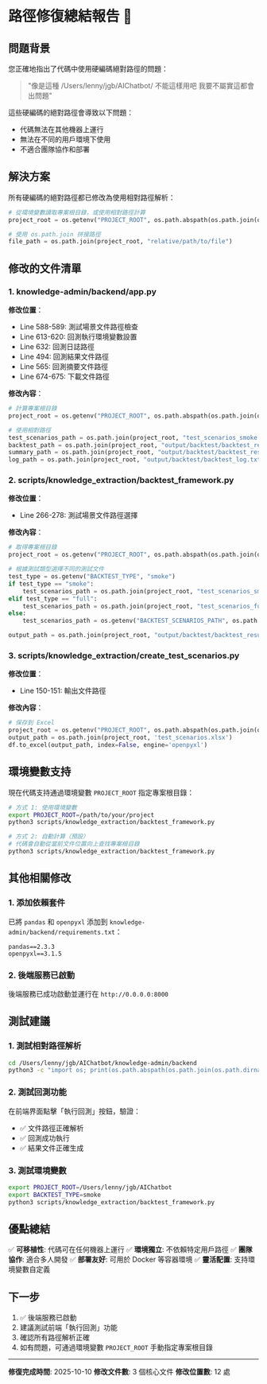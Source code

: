 # 路徑修復總結報告 📝

## 問題背景

您正確地指出了代碼中使用硬編碼絕對路徑的問題：
> "像是這種 /Users/lenny/jgb/AIChatbot/ 不能這樣用吧 我要不屬實這都會出問題"

這些硬編碼的絕對路徑會導致以下問題：
- 代碼無法在其他機器上運行
- 無法在不同的用戶環境下使用
- 不適合團隊協作和部署

## 解決方案

所有硬編碼的絕對路徑都已修改為使用相對路徑解析：

```python
# 從環境變數讀取專案根目錄，或使用相對路徑計算
project_root = os.getenv("PROJECT_ROOT", os.path.abspath(os.path.join(os.path.dirname(__file__), "../..")))

# 使用 os.path.join 拼接路徑
file_path = os.path.join(project_root, "relative/path/to/file")
```

## 修改的文件清單

### 1. knowledge-admin/backend/app.py
**修改位置**：
- Line 588-589: 測試場景文件路徑檢查
- Line 613-620: 回測執行環境變數設置
- Line 632: 回測日誌路徑
- Line 494: 回測結果文件路徑
- Line 565: 回測摘要文件路徑
- Line 674-675: 下載文件路徑

**修改內容**：
```python
# 計算專案根目錄
project_root = os.getenv("PROJECT_ROOT", os.path.abspath(os.path.join(os.path.dirname(__file__), "../..")))

# 使用相對路徑
test_scenarios_path = os.path.join(project_root, "test_scenarios_smoke.xlsx")
backtest_path = os.path.join(project_root, "output/backtest/backtest_results.xlsx")
summary_path = os.path.join(project_root, "output/backtest/backtest_results_summary.txt")
log_path = os.path.join(project_root, "output/backtest/backtest_log.txt")
```

### 2. scripts/knowledge_extraction/backtest_framework.py
**修改位置**：
- Line 266-278: 測試場景文件路徑選擇

**修改內容**：
```python
# 取得專案根目錄
project_root = os.getenv("PROJECT_ROOT", os.path.abspath(os.path.join(os.path.dirname(__file__), "../..")))

# 根據測試類型選擇不同的測試文件
test_type = os.getenv("BACKTEST_TYPE", "smoke")
if test_type == "smoke":
    test_scenarios_path = os.path.join(project_root, "test_scenarios_smoke.xlsx")
elif test_type == "full":
    test_scenarios_path = os.path.join(project_root, "test_scenarios_full.xlsx")
else:
    test_scenarios_path = os.getenv("BACKTEST_SCENARIOS_PATH", os.path.join(project_root, "test_scenarios.xlsx"))

output_path = os.path.join(project_root, "output/backtest/backtest_results.xlsx")
```

### 3. scripts/knowledge_extraction/create_test_scenarios.py
**修改位置**：
- Line 150-151: 輸出文件路徑

**修改內容**：
```python
# 保存到 Excel
project_root = os.getenv("PROJECT_ROOT", os.path.abspath(os.path.join(os.path.dirname(__file__), "../..")))
output_path = os.path.join(project_root, 'test_scenarios.xlsx')
df.to_excel(output_path, index=False, engine='openpyxl')
```

## 環境變數支持

現在代碼支持通過環境變數 `PROJECT_ROOT` 指定專案根目錄：

```bash
# 方式 1: 使用環境變數
export PROJECT_ROOT=/path/to/your/project
python3 scripts/knowledge_extraction/backtest_framework.py

# 方式 2: 自動計算（預設）
# 代碼會自動從當前文件位置向上查找專案根目錄
python3 scripts/knowledge_extraction/backtest_framework.py
```

## 其他相關修改

### 1. 添加依賴套件
已將 `pandas` 和 `openpyxl` 添加到 `knowledge-admin/backend/requirements.txt`：
```
pandas==2.3.3
openpyxl==3.1.5
```

### 2. 後端服務已啟動
後端服務已成功啟動並運行在 `http://0.0.0.0:8000`

## 測試建議

### 1. 測試相對路徑解析
```bash
cd /Users/lenny/jgb/AIChatbot/knowledge-admin/backend
python3 -c "import os; print(os.path.abspath(os.path.join(os.path.dirname('app.py'), '../..')))"
```

### 2. 測試回測功能
在前端界面點擊「執行回測」按鈕，驗證：
- ✅ 文件路徑正確解析
- ✅ 回測成功執行
- ✅ 結果文件正確生成

### 3. 測試環境變數
```bash
export PROJECT_ROOT=/Users/lenny/jgb/AIChatbot
export BACKTEST_TYPE=smoke
python3 scripts/knowledge_extraction/backtest_framework.py
```

## 優點總結

✅ **可移植性**: 代碼可在任何機器上運行
✅ **環境獨立**: 不依賴特定用戶路徑
✅ **團隊協作**: 適合多人開發
✅ **部署友好**: 可用於 Docker 等容器環境
✅ **靈活配置**: 支持環境變數自定義

## 下一步

1. ✅ 後端服務已啟動
2. 建議測試前端「執行回測」功能
3. 確認所有路徑解析正確
4. 如有問題，可通過環境變數 `PROJECT_ROOT` 手動指定專案根目錄

---

**修復完成時間**: 2025-10-10
**修改文件數**: 3 個核心文件
**修改位置數**: 12 處
